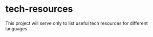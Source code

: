 # tech-resources
This project will serve only to list useful tech resources for different languages
